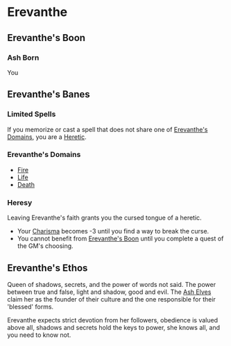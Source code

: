 # Erevanthe
## Erevanthe's Boon
### Ash Born
You 
## Erevanthe's Banes
### Limited Spells
If you memorize or cast a spell that does not share one of [Erevanthe's Domains](#Erevanthe's%20Domains), you are a [Heretic](Erevanthe.md#Heresy).
### Erevanthe's Domains
- [Fire](../../Spell%20Domains/Fire.md)
- [Life](../../Spell%20Domains/Life.md)
- [Death](../../Spell%20Domains/Death.md)
### Heresy
Leaving Erevanthe's faith grants you the cursed tongue of a heretic.
- Your [Charisma](../../../../Player%20Characters/Chosen%20Statistics/Charisma.md) becomes -3 until you find a way to break the curse.
- You cannot benefit from [Erevanthe's Boon](Erevanthe.md#Erevanthe's%20Boon) until you complete a quest of the GM's choosing.
## Erevanthe's Ethos
Queen of shadows, secrets, and the power of words not said. The power between true and false, light and shadow, good and evil. The [Ash Elves](../../../../Player%20Characters/Ancenstries/Elf.md#Ash%20Elf%20[Ancestry](Ancestry.md)) claim her as the founder of their culture and the one responsible for their 'blessed' forms.

Erevanthe expects strict devotion from her followers, obedience is valued above all, shadows and secrets hold the keys to power, she knows all, and you need to know not.